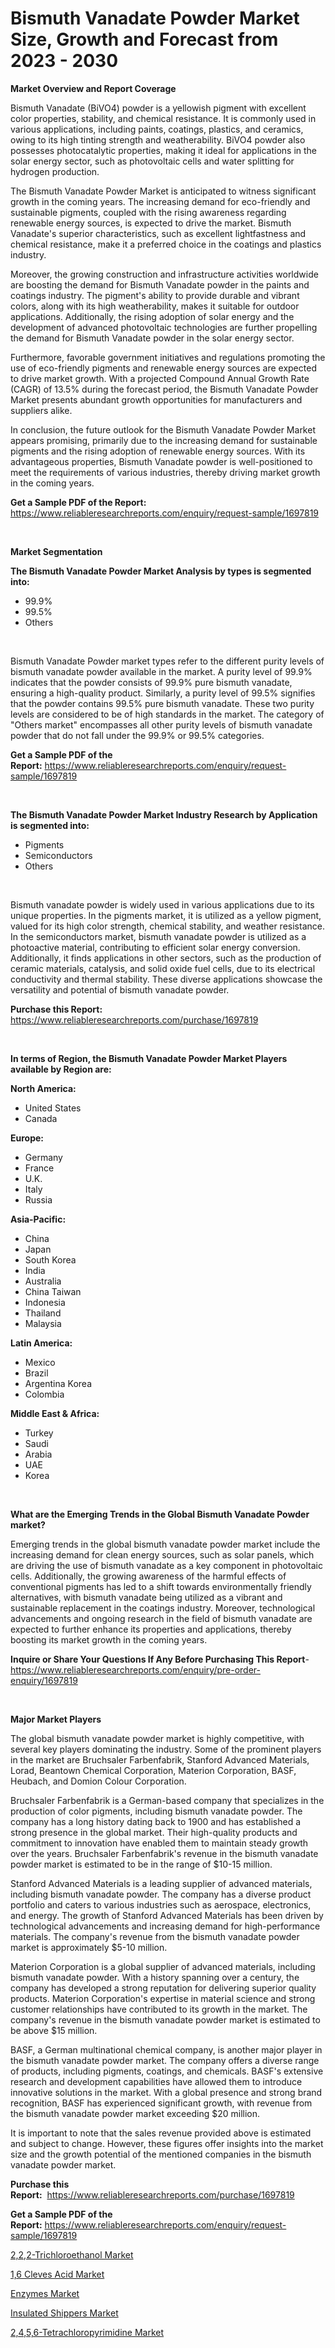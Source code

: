 <p><h1>Bismuth Vanadate Powder Market Size, Growth and Forecast from 2023 - 2030</h1></p><p><strong>Market Overview and Report Coverage</strong></p>
<p><p>Bismuth Vanadate (BiVO4) powder is a yellowish pigment with excellent color properties, stability, and chemical resistance. It is commonly used in various applications, including paints, coatings, plastics, and ceramics, owing to its high tinting strength and weatherability. BiVO4 powder also possesses photocatalytic properties, making it ideal for applications in the solar energy sector, such as photovoltaic cells and water splitting for hydrogen production.</p><p>The Bismuth Vanadate Powder Market is anticipated to witness significant growth in the coming years. The increasing demand for eco-friendly and sustainable pigments, coupled with the rising awareness regarding renewable energy sources, is expected to drive the market. Bismuth Vanadate's superior characteristics, such as excellent lightfastness and chemical resistance, make it a preferred choice in the coatings and plastics industry.</p><p>Moreover, the growing construction and infrastructure activities worldwide are boosting the demand for Bismuth Vanadate powder in the paints and coatings industry. The pigment's ability to provide durable and vibrant colors, along with its high weatherability, makes it suitable for outdoor applications. Additionally, the rising adoption of solar energy and the development of advanced photovoltaic technologies are further propelling the demand for Bismuth Vanadate powder in the solar energy sector.</p><p>Furthermore, favorable government initiatives and regulations promoting the use of eco-friendly pigments and renewable energy sources are expected to drive market growth. With a projected Compound Annual Growth Rate (CAGR) of 13.5% during the forecast period, the Bismuth Vanadate Powder Market presents abundant growth opportunities for manufacturers and suppliers alike.</p><p>In conclusion, the future outlook for the Bismuth Vanadate Powder Market appears promising, primarily due to the increasing demand for sustainable pigments and the rising adoption of renewable energy sources. With its advantageous properties, Bismuth Vanadate powder is well-positioned to meet the requirements of various industries, thereby driving market growth in the coming years.</p></p>
<p><strong>Get a Sample PDF of the Report:</strong> <a href="https://www.reliableresearchreports.com/enquiry/request-sample/1697819">https://www.reliableresearchreports.com/enquiry/request-sample/1697819</a></p>
<p>&nbsp;</p>
<p><strong>Market Segmentation</strong></p>
<p><strong>The Bismuth Vanadate Powder Market Analysis by types is segmented into:</strong></p>
<p><ul><li>99.9%</li><li>99.5%</li><li>Others</li></ul></p>
<p>&nbsp;</p>
<p><p>Bismuth Vanadate Powder market types refer to the different purity levels of bismuth vanadate powder available in the market. A purity level of 99.9% indicates that the powder consists of 99.9% pure bismuth vanadate, ensuring a high-quality product. Similarly, a purity level of 99.5% signifies that the powder contains 99.5% pure bismuth vanadate. These two purity levels are considered to be of high standards in the market. The category of "Others market" encompasses all other purity levels of bismuth vanadate powder that do not fall under the 99.9% or 99.5% categories.</p></p>
<p><strong>Get a Sample PDF of the Report:</strong>&nbsp;<a href="https://www.reliableresearchreports.com/enquiry/request-sample/1697819">https://www.reliableresearchreports.com/enquiry/request-sample/1697819</a></p>
<p>&nbsp;</p>
<p><strong>The Bismuth Vanadate Powder Market Industry Research by Application is segmented into:</strong></p>
<p><ul><li>Pigments</li><li>Semiconductors</li><li>Others</li></ul></p>
<p>&nbsp;</p>
<p><p>Bismuth vanadate powder is widely used in various applications due to its unique properties. In the pigments market, it is utilized as a yellow pigment, valued for its high color strength, chemical stability, and weather resistance. In the semiconductors market, bismuth vanadate powder is utilized as a photoactive material, contributing to efficient solar energy conversion. Additionally, it finds applications in other sectors, such as the production of ceramic materials, catalysis, and solid oxide fuel cells, due to its electrical conductivity and thermal stability. These diverse applications showcase the versatility and potential of bismuth vanadate powder.</p></p>
<p><strong>Purchase this Report:</strong>&nbsp; <a href="https://www.reliableresearchreports.com/purchase/1697819">https://www.reliableresearchreports.com/purchase/1697819</a></p>
<p>&nbsp;</p>
<p><strong>In terms of Region, the Bismuth Vanadate Powder Market Players available by Region are:</strong></p>
<p>
    <p> <strong> North America: </strong>
        <ul>
            <li>United States</li>
            <li>Canada</li>
        </ul>
        </p> 
    <p> <strong> Europe: </strong>
        <ul>
            <li>Germany</li>
            <li>France</li>
            <li>U.K.</li>
            <li>Italy</li>
            <li>Russia</li>
        </ul>
        </p> 
    <p> <strong> Asia-Pacific: </strong>
        <ul>
            <li>China</li>
            <li>Japan</li>
            <li>South Korea</li>
            <li>India</li>
            <li>Australia</li>
            <li>China Taiwan</li>
            <li>Indonesia</li>
            <li>Thailand</li>
            <li>Malaysia</li>
        </ul>
        </p> 
    <p> <strong> Latin America: </strong>
        <ul>
            <li>Mexico</li>
            <li>Brazil</li>
            <li>Argentina Korea</li>
            <li>Colombia</li>
        </ul>
        </p> 
    <p> <strong> Middle East & Africa: </strong>
        <ul>
            <li>Turkey</li>
            <li>Saudi</li>
            <li>Arabia</li>
            <li>UAE</li>
            <li>Korea</li>
        </ul>
    </p>
    </p>
<p>&nbsp;</p>
<p><strong>What are the Emerging Trends in the Global Bismuth Vanadate Powder market?</strong></p>
<p><p>Emerging trends in the global bismuth vanadate powder market include the increasing demand for clean energy sources, such as solar panels, which are driving the use of bismuth vanadate as a key component in photovoltaic cells. Additionally, the growing awareness of the harmful effects of conventional pigments has led to a shift towards environmentally friendly alternatives, with bismuth vanadate being utilized as a vibrant and sustainable replacement in the coatings industry. Moreover, technological advancements and ongoing research in the field of bismuth vanadate are expected to further enhance its properties and applications, thereby boosting its market growth in the coming years.</p></p>
<p><strong>Inquire or Share Your Questions If Any Before Purchasing This Report</strong>- <a href="https://www.reliableresearchreports.com/enquiry/pre-order-enquiry/1697819">https://www.reliableresearchreports.com/enquiry/pre-order-enquiry/1697819</a></p>
<p>&nbsp;</p>
<p><strong>Major Market Players</strong></p>
<p><p>The global bismuth vanadate powder market is highly competitive, with several key players dominating the industry. Some of the prominent players in the market are Bruchsaler Farbenfabrik, Stanford Advanced Materials, Lorad, Beantown Chemical Corporation, Materion Corporation, BASF, Heubach, and Domion Colour Corporation.</p><p>Bruchsaler Farbenfabrik is a German-based company that specializes in the production of color pigments, including bismuth vanadate powder. The company has a long history dating back to 1900 and has established a strong presence in the global market. Their high-quality products and commitment to innovation have enabled them to maintain steady growth over the years. Bruchsaler Farbenfabrik's revenue in the bismuth vanadate powder market is estimated to be in the range of $10-15 million.</p><p>Stanford Advanced Materials is a leading supplier of advanced materials, including bismuth vanadate powder. The company has a diverse product portfolio and caters to various industries such as aerospace, electronics, and energy. The growth of Stanford Advanced Materials has been driven by technological advancements and increasing demand for high-performance materials. The company's revenue from the bismuth vanadate powder market is approximately $5-10 million.</p><p>Materion Corporation is a global supplier of advanced materials, including bismuth vanadate powder. With a history spanning over a century, the company has developed a strong reputation for delivering superior quality products. Materion Corporation's expertise in material science and strong customer relationships have contributed to its growth in the market. The company's revenue in the bismuth vanadate powder market is estimated to be above $15 million.</p><p>BASF, a German multinational chemical company, is another major player in the bismuth vanadate powder market. The company offers a diverse range of products, including pigments, coatings, and chemicals. BASF's extensive research and development capabilities have allowed them to introduce innovative solutions in the market. With a global presence and strong brand recognition, BASF has experienced significant growth, with revenue from the bismuth vanadate powder market exceeding $20 million.</p><p>It is important to note that the sales revenue provided above is estimated and subject to change. However, these figures offer insights into the market size and the growth potential of the mentioned companies in the bismuth vanadate powder market.</p></p>
<p><strong>Purchase this Report:</strong>&nbsp;&nbsp;<a href="https://www.reliableresearchreports.com/purchase/1697819">https://www.reliableresearchreports.com/purchase/1697819</a></p>
<p></p>
<p><strong>Get a Sample PDF of the Report:</strong>&nbsp;<a href="https://www.reliableresearchreports.com/enquiry/request-sample/1697819">https://www.reliableresearchreports.com/enquiry/request-sample/1697819</a></p>
<p><p><a href="https://www.linkedin.com/pulse/222-trichloroethanol-market-research-report-provides/">2,2,2-Trichloroethanol Market</a></p><p><a href="https://www.linkedin.com/pulse/16-cleves-acid-market-research-report-provides-thorough-industry/">1,6 Cleves Acid Market</a></p><p><a href="https://medium.com/@elyssablick/enzymes-market-size-growth-forecast-2023-2030-67728d5cb647">Enzymes Market</a></p><p><a href="https://medium.com/@jazminjones30/insulated-shippers-nbsp-market-focuses-on-market-share-size-and-projected-forecast-till-2030-edc335668858">Insulated Shippers Market</a></p><p><a href="https://www.linkedin.com/pulse/2456-tetrachloropyrimidine-market-share-amp-new-trends-analysis/">2,4,5,6-Tetrachloropyrimidine Market</a></p></p>